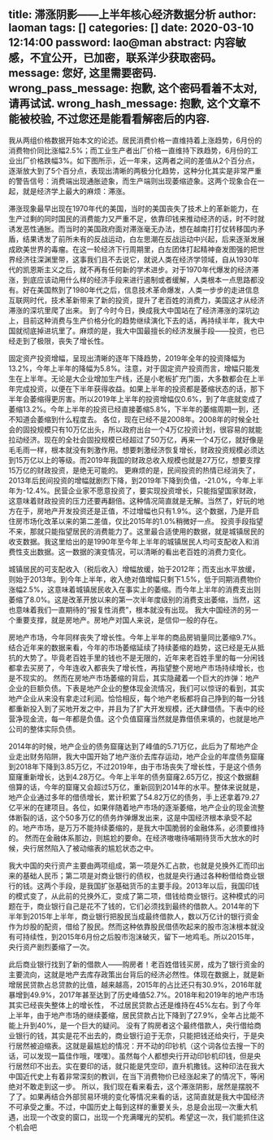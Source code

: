 title: 滞涨阴影——上半年核心经济数据分析
author: laoman
tags: []
categories: []
date: 2020-03-10 12:14:00
password: lao@man
abstract: 内容敏感，不宜公开，已加密，联系洋少获取密码。
message: 您好, 这里需要密码.
wrong_pass_message: 抱歉, 这个密码看着不太对, 请再试试.
wrong_hash_message: 抱歉, 这个文章不能被校验, 不过您还是能看看解密后的内容.
---
我从两组价格数据开始本文的论述。居民消费价格一直维持着上涨趋势，6月份的消费物价同比涨幅2.5%；而工业生产者出厂价格一直维持下跌趋势，6月份的工业出厂价格跌幅3%。如下图所示，近一年来，这两者之间的差值从2个百分点，逐渐放大到了5个百分点，表现出清晰的两极分化趋势，这种分化其实是非常严重的警告信号：消费端出现通胀迹象，而生产端则出现萎缩迹象。这两个现象合在一起，就是经济学上最大的麻烦：滞涨。

滞涨现象最早出现在1970年代的美国，当时的美国丧失了技术上的革新能力，在生产过剩的同时国民的消费能力又严重不足，依靠印钱来推动经济的话，时不时就诱发恶性通胀。而当时的美国政府面对滞涨毫无办法，想在越南打打仗转移国内矛盾，结果诱发了前所未有的反战运动，白左思潮在反战运动中兴起，后来逐渐发展成欧美世界的毒瘤。在这一轮经济下行周期里，白左团体打起精神奋发图强的把世界经济往深渊里带，这事我们且不去说它，就说人类在经济学领域，自从1930年代的凯恩斯主义之后，就不再有任何新的学术进步。对于1970年代爆发的经济滞涨，到底应该动用什么样的经济手段来进行遏制或者缓解，人类根本一点思路都没有。好在美国熬到了1980年代之后，信息技术革命爆发，人类一步步的走进信息互联网时代，技术革新带来了新的投资，提升了老百姓的消费力，美国这才从经济滞涨的深坑里爬了出来。
到了今时今日，换成我大中国站在了经济滞涨的深坑边上，目前这种消费与生产价格分化的趋势继续演化下去的话，再持续半年，我大中国就彻底掉进坑里了。麻烦的是，我大中国最擅长的经济发展手段——投资，也已经走到了极限，丧失了增长性。

固定资产投资增幅，呈现出清晰的逐年下降趋势，2019年全年的投资降幅为13.2%，今年上半年的降幅为5.8%。注意，对于固定资产投资而言，增幅只能发生在上半年。无论是大企业增加生产线，还是小老板扩充门面，大多数都会在上半年完成投资，以便在下半年获得收益。如果上半年的投资都是萎缩状态的话，那下半年会萎缩得更厉害。所以2019年上半年的投资增幅仅0.6%，到了年底就变成了萎缩13.2%。今年上半年的投资已经直接萎缩5.8%，下半年的萎缩周期一到，还不知道会萎缩到什么程度去。
各位，现在已经不是2008年。2008年的时候全社会的固投规模只有10万亿出头，所以政府出台一个4万亿投资计划，很容易的就能拉动经济。现在的全社会固投规模已经超过了50万亿，再来一个4万亿，就好像是毛毛雨一样，根本就没有刺激作用。想要刺激经济恢复增长，财政投资规模必须达到15万亿以上的等级。而2019年我国的财政总收入规模也就是27万亿，想要支撑15万亿的财政投资，是绝无可能的。
更麻烦的是，民间投资的热情已经消失了，2013年后民间投资的增幅就剧烈下降，到2019年下降到负值，-21.0%，今年上半年为-12.4%。民营企业家不愿意投资了，要实现投资增长，只能指望国家财政，这意味着财政投资的压力还要再翻倍。这种情况简直就是无解。当然了，好玩的地方在于，房地产开发投资还是正值，不过增幅也只有1.9%。这个数据，乃是开启住房市场化改革以来的第二差值，仅比2015年的1.0%稍微好一点。
投资手段指望不来，那就只能指望居民的消费能力了。这里最合适使用的数据，就是城镇居民的收支数据。我这里给出的是1990年至今年上半年的城镇居民人均可支配收入和消费性支出数据。这一数据的演变情况，可以清晰的看出老百姓的消费力变化。

城镇居民的可支配收入（税后收入）增幅放缓，始于2012年；而支出水平放缓，则始于2013年。到今年上半年，收入绝对值增幅只剩下1.5%，低于同期消费物价涨幅2.5%，这意味着城镇居民收入在事实上的萎缩。而今年上半年的消费支出则萎缩了8.0%。这是改革开放以来的第一次半年度级别的消费支出萎缩，当然，这也意味着我们一直期待的“报复性消费”，根本就没有出现。
我大中国经济的另一个重要支撑，就是房地产。房地产对国人来说，是信仰一般的存在。

房地产市场，今年同样丧失了增长性。今年上半年的商品房销量同比萎缩9.7%。结合近年来的数据来看，今年的市场萎缩延续了持续萎缩的趋势，这已经是无从抵抗的大势了。毕竟老百姓手里的钱也不是无限的，近年来老百姓手里的每一分闲钱都拿去买房了，今年连收入都丧失了增长性，再指望整个房地产市场持续增长，也是不现实的。
然而在房地产市场萎缩的背后，其实隐藏着一个巨大的炸弹：地产企业的巨额负债。下表是地产企业的整体现金流情况，我们可以惊讶的看到，其实地产企业从来没有拿走过利润。恰恰相反，每个地产老板都将自己挣到的每一分钱都重新投入到了买地开发之中，并且为了扩大开发规模，还大肆借债。下表中的经营净现金流，每一年都是负值。这个负值窟窿当然就是靠借债来填的，也就是地产公司的整体实际负债。

2014年的时候，地产企业的债务窟窿达到了峰值的5.71万亿，此后为了帮地产企业走出财务陷阱，我大中国开始了地产涨价去库存运动，地产企业的年度债务窟窿到2018年下降到3.85万亿，不过2019年，由于市场丧失了增长性，于是这个债务窟窿重新增长，达到4.28万亿。今年上半年的债务窟窿2.65万亿，按这个数据翻倍算的话，今年的窟窿又会超过5万亿，重新回到2014年的水平。整体来说就是，地产企业通过多年的借债增长，累计积累了54.82万亿的债务，手上还拿着79.27亿平米的在建项目。各位，如果伴随着地产市场的逐渐萎缩，地产企业的现金流整体断裂的话，这个50多万亿的债务炸弹爆发出来，这是中国经济根本承受不起的。地产市场，是万万不能持续萎缩的，是我大中国脆弱的金融体系，必须要维持的。
然而在金融体系那边，则尴尬的要命。在经济嗷嗷待哺期待货币大放水的时候，央行居然陷入了被动缩表的尴尬状态之中。

我大中国的央行资产主要由两项组成，第一项是外汇占款，也就是兑换外汇而印出来的基础人民币；第二项是对商业银行的债权，也就是央行通过各种粉借给商业银行的钱。这两个手段，是我国扩张基础货币的主要手段。2013年以后，我国印钱的模式变了，从此前的兑换外汇，变成了第二项，借钱给商业银行。这种模式的问题在于，商业银行自己是花不了钱的，它们必须找到最终的借款人。2014年的下半年到2015年上半年，商业银行把股民当成最终借款人，数以万亿计的银行资金作为炒股的配资，借给了股民。然而这种依靠股民借债吹起来的股市泡沫根本就没有可持续性，到2015年6月份之后股市泡沫破灭，留下一地鸡毛。所以2015年，央行资产剧烈萎缩了一次。

此后商业银行找到了新的借款人——购房者！老百姓借钱买房，成为了银行资金的主要流向，这就是地产去库存政策出台背后的经济必然性。体现在数据上，就是新增居民贷款占总贷款的比值，越来越高，2015年的占比还只有30.9%，2016年就暴增到49.9%，2017年甚至达到了历史峰值52.7%。2018年和2019年的地产市场其实已经丧失整体上的增长性， 不过居民贷款占还是维持在45%左右。到了今年上半年，由于地产市场的继续萎缩，居民贷款占比下降到了27.9%，全年占比能不能上升到40%，是一个巨大的疑问。
没有了购房者这个最终借款人，央行借给商业银行的钱，其实是花不出去的，商业银行迫于无奈，只能把钱还给央行，于是央行居然被迫缩表。这就是最尴尬的情况：开不动的印钞机（这个词各位去搜一下的话，可以发现一篇佳作哦，嘿嘿）。虽然每个人都想央行开动印钞机印钱，但是央行居然印不出去。实在要印的话，就只能是凭空印，直升机撒钱。这种印法在我大中国近代史上有着非常深刻的教训，在当下消费物价已经涨起来了的情况下，等闲绝对不敢走到这一步。
所以，我们现在看来看去，这个滞涨阴影，居然是摆脱不了了。如果再结合外部贸易环境的变化等情况来看的话，这简直就是我大中国经济不可承受之重。不过，中国历史上每到这样的重要关头，总是会出现一次重大机遇，出现一个改变的窗口，出现一个充满曙光的契机。希望这一次，我们能抓住这个机会吧